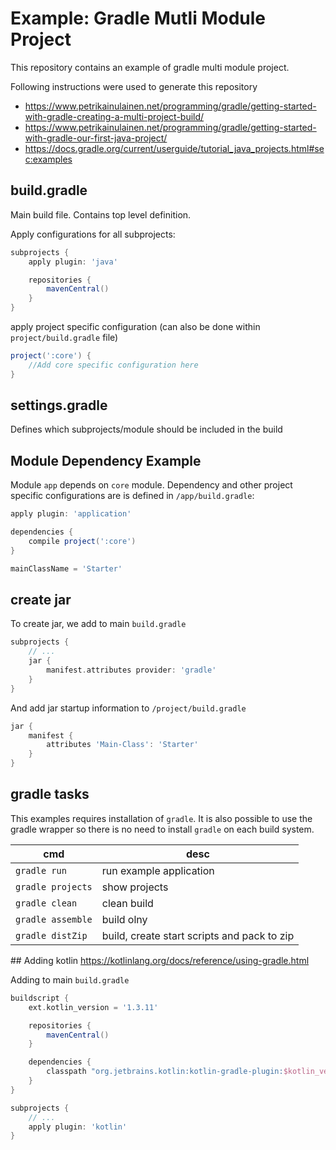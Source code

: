 # Example: Gradle Mutli Module Project
This repository contains an example of gradle multi module project.

Following instructions were used to generate this repository

  * https://www.petrikainulainen.net/programming/gradle/getting-started-with-gradle-creating-a-multi-project-build/
  * https://www.petrikainulainen.net/programming/gradle/getting-started-with-gradle-our-first-java-project/
  * https://docs.gradle.org/current/userguide/tutorial_java_projects.html#sec:examples


## build.gradle
Main build file. Contains top level definition.

Apply configurations for all subprojects:

```gradle
subprojects {
    apply plugin: 'java'

    repositories {
        mavenCentral()
    }
}
```

apply project specific configuration (can also be done within `project/build.gradle` file)

```gradle
project(':core') {
	//Add core specific configuration here
}
```

## settings.gradle
Defines which subprojects/module should be included in the build

## Module Dependency Example
Module `app` depends on `core` module. Dependency and other project specific configurations are is defined in `/app/build.gradle`:

```gradle
apply plugin: 'application'

dependencies {
    compile project(':core')
}

mainClassName = 'Starter'
```

## create jar
To create jar, we add to main `build.gradle`

```gradle
subprojects {
    // ...
    jar {
        manifest.attributes provider: 'gradle'
    }
}
```

And add jar startup information to `/project/build.gradle`

```gradle
jar {
    manifest {
        attributes 'Main-Class': 'Starter'
    }
}
```

## gradle tasks
This examples requires installation of `gradle`. It is also possible to use the gradle wrapper so there is no need to install `gradle` on each build system.

| cmd               | desc                                        |
|-------------------|---------------------------------------------|
| `gradle run`      | run example application                     |
| `gradle projects` | show projects                               |
| `gradle clean`    | clean build                                 |
| `gradle assemble` | build olny                                  |
| `gradle distZip`  | build, create start scripts and pack to zip |

## Adding kotlin
https://kotlinlang.org/docs/reference/using-gradle.html

Adding to main `build.gradle`
```gradle
buildscript {
    ext.kotlin_version = '1.3.11'

    repositories {
        mavenCentral()
    }

    dependencies {
        classpath "org.jetbrains.kotlin:kotlin-gradle-plugin:$kotlin_version"
    }
}

subprojects {
    // ...
    apply plugin: 'kotlin'
}
```

